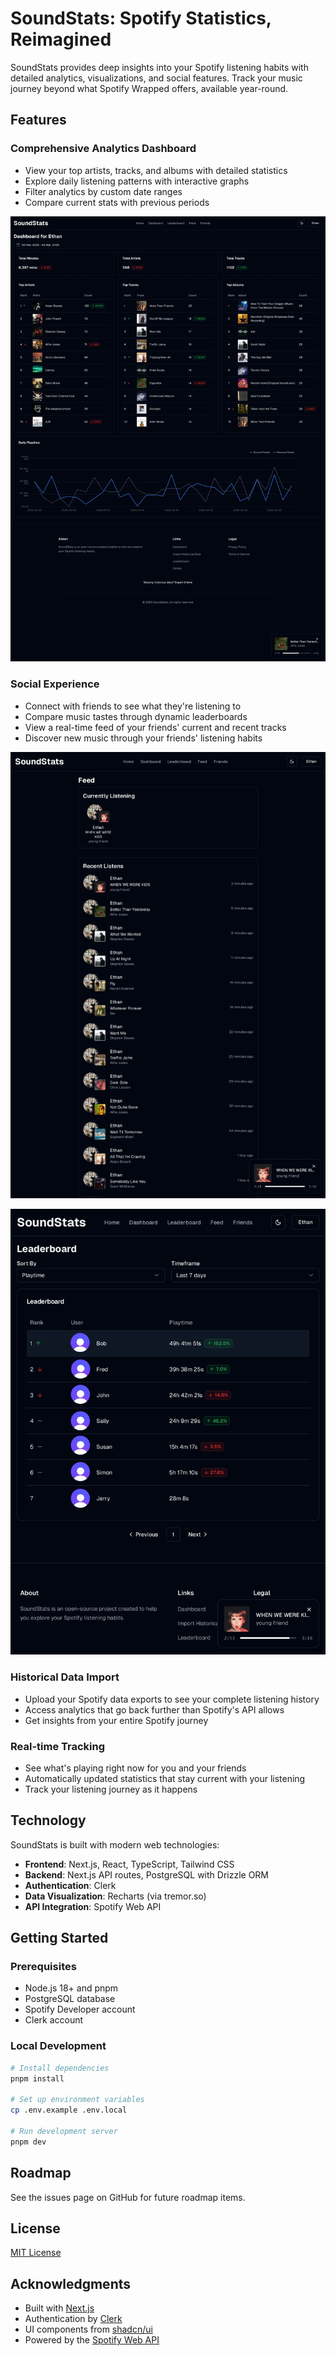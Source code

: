 # SoundStats: Spotify Statistics, Reimagined

SoundStats provides deep insights into your Spotify listening habits with detailed analytics, visualizations, and social features. Track your music journey beyond what Spotify Wrapped offers, available year-round.

## Features

### Comprehensive Analytics Dashboard

- View your top artists, tracks, and albums with detailed statistics
- Explore daily listening patterns with interactive graphs
- Filter analytics by custom date ranges
- Compare current stats with previous periods

![Dashboard Page](./public/SoundStats-Dashboard_page-0001.jpg)

### Social Experience

- Connect with friends to see what they're listening to
- Compare music tastes through dynamic leaderboards
- View a real-time feed of your friends' current and recent tracks
- Discover new music through your friends' listening habits

![Feed Page](./public/SoundStats-Feed_page-0001.jpg)

![Leaderboard Page](./public/SoundStats-Leaderboard_page-0001.jpg)

### Historical Data Import

- Upload your Spotify data exports to see your complete listening history
- Access analytics that go back further than Spotify's API allows
- Get insights from your entire Spotify journey

### Real-time Tracking

- See what's playing right now for you and your friends
- Automatically updated statistics that stay current with your listening
- Track your listening journey as it happens

## Technology

SoundStats is built with modern web technologies:

- **Frontend**: Next.js, React, TypeScript, Tailwind CSS
- **Backend**: Next.js API routes, PostgreSQL with Drizzle ORM
- **Authentication**: Clerk
- **Data Visualization**: Recharts (via tremor.so)
- **API Integration**: Spotify Web API

## Getting Started

### Prerequisites

- Node.js 18+ and pnpm
- PostgreSQL database
- Spotify Developer account
- Clerk account

### Local Development

```bash
# Install dependencies
pnpm install

# Set up environment variables
cp .env.example .env.local

# Run development server
pnpm dev
```

## Roadmap

See the issues page on GitHub for future roadmap items.

## License

[MIT License](LICENSE)

## Acknowledgments

- Built with [Next.js](https://nextjs.org/)
- Authentication by [Clerk](https://clerk.dev/)
- UI components from [shadcn/ui](https://ui.shadcn.com/)
- Powered by the [Spotify Web API](https://developer.spotify.com/documentation/web-api/)
